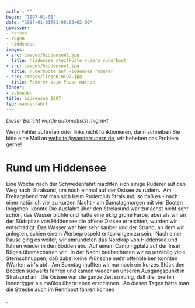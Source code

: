 ```yaml
---
author: ""
begin: "1997-01-01"
date: "1997-01-01T01:00:00+02:00"
gewässer:
- ostsee
- rügen
- hiddensee
images:
- src: images/hiddensee2.jpg
  title: hiddensee steilküste rudern ruderboot
- src: images/hiddensee1.jpg
  title: ruderboote auf Hiddensee ruderer
- src: images/liegen_Hi97.jpg
  title: Ruderer beim Pause machen
länder:
- schweden
title: hiddensee 1997
typ: wanderfahrt
---
```



*Dieser Bericht wurde automatisch migriert*

Wenn Fehler auftreten oder links nicht funktionieren, dann schreiben Sie bitte eine Mail an website@wanderrudern.de, wir beheben das Problem gerne!



# Rund um Hiddensee


Eine Woche nach der Schwedenfahrt machten sich einige Ruderer auf den Weg nach  Stralsund, um noch einmal auf der Ostsee zu rudern.  Am Freitagabend traf man sich beim Ruderclub Stralsund, so daß es - nach einer natürlich viel zu kurzen Nacht - am Samstagmorgen mit vier Booten losgehen  konnte.Die Ausfahrt über den Strelasund war zunächst nicht sehr schön, das Wasser blühte und hatte eine eklig grüne Farbe, aber als wir an der Südspitze von Hiddensee die offene Ostsee erreichten, wurden wir  entschädigt: Das Wasser war hier sehr sauber und der Strand, an dem wir anlegten, schien einem Werbeprospekt entsprungen zu sein.  Nach einer Pause ging es weiter, wir umrundeten das Nordkap von Hiddensee und  fuhren wieder in den Bodden ein.  Auf einem Campingplatz auf der Insel Rügen übemachteten wir.  In der Nacht beobachteten wir so unzählig viele Sternschnuppen, daß dabei keine Wünsche mehr offenbleiben konnten  (Warten wir's ab).  Am Sonntag mußten wir nur noch ein kurzes Stück den Bodden südwärts fahren und kamen wieder an unseren Ausgangspunkt in Stralsund an.  Die Ostsee war die ganze Zeit so ruhig, daß die  breiten Innenrigger als maßlos übertrieben erschienen.  An diesen Tagen hätte man die Strecke auch im Rennboot fahren können

.